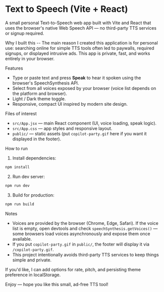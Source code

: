 
# Text to Speech (Vite + React)

A small personal Text-to-Speech web app built with Vite and React that uses the browser's native Web Speech API — no third-party TTS services or signup required.

Why I built this
-- The main reason I created this application is for personal use: searching online for simple TTS tools often led to paywalls, required signups, or displayed intrusive ads. This app is private, fast, and works entirely in your browser.

Features
- Type or paste text and press **Speak** to hear it spoken using the browser's SpeechSynthesis API.
- Select from all voices exposed by your browser (voice list depends on the platform and browser).
- Light / Dark theme toggle.
- Responsive, compact UI inspired by modern site design.

Files of interest
- `src/App.jsx` — main React component (UI, voice loading, speak logic).
- `src/App.css` — app styles and responsive layout.
- `public/` — static assets (put `copilot-party.gif` here if you want it displayed in the footer).

How to run
1. Install dependencies:

```bash
npm install
```

2. Run dev server:

```bash
npm run dev
```

3. Build for production:

```bash
npm run build
```

Notes
- Voices are provided by the browser (Chrome, Edge, Safari). If the voice list is empty, open devtools and check `speechSynthesis.getVoices()` — some browsers load voices asynchronously and expose them once available.
- If you put `copilot-party.gif` in `public/`, the footer will display it via `/copilot-party.gif`.
- This project intentionally avoids third-party TTS services to keep things simple and private.

If you'd like, I can add options for rate, pitch, and persisting theme preference in localStorage.

Enjoy — hope you like this small, ad-free TTS tool!
